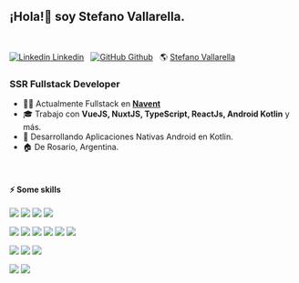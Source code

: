 ## ¡Hola!👋 soy **Stefano Vallarella**.

<br/>

[![Linkedin](https://i.stack.imgur.com/gVE0j.png) Linkedin](https://www.linkedin.com/in/stefanovallarella/)&nbsp;&nbsp;
[![GitHub](https://i.stack.imgur.com/tskMh.png) Github](https://github.com/stefanovallarella)&nbsp;&nbsp;
🌎 [Stefano Vallarella](https://stefanovallarella.com.ar/)

### SSR Fullstack Developer  

- 👨‍💻  Actualmente Fullstack en **[Navent](https://navent.com/)**
- 🎓  Trabajo con **VueJS, NuxtJS, TypeScript, ReactJs, Android Kotlin** y más.
- :seedling:  Desarrollando Aplicaciones Nativas Android en Kotlin.
- 🏠  De Rosario, Argentina. 

<br/>

#### ⚡ Some skills


![](https://img.shields.io/badge/JavaScript-F7DF1E?style=for-the-badge&logo=javascript&logoColor=black)
![](https://img.shields.io/badge/Node.js-43853D?style=for-the-badge&logo=node.js&logoColor=white)
![](https://img.shields.io/badge/TypeScript-007ACC?style=for-the-badge&logo=typescript&logoColor=white)
![](https://img.shields.io/badge/sequelize-323330?style=for-the-badge&logo=sequelize&logoColor=blue)

![](https://img.shields.io/badge/HTML5-E34F26?style=for-the-badge&logo=html5&logoColor=white)
![](https://img.shields.io/badge/CSS3-1572B6?style=for-the-badge&logo=css3&logoColor=white)
![](https://img.shields.io/badge/Vue.js-35495E?style=for-the-badge&logo=vue.js&logoColor=4FC08D)
![](https://img.shields.io/badge/React-20232A?style=for-the-badge&logo=react&logoColor=61DAFB)
![](https://img.shields.io/badge/Redux-593D88?style=for-the-badge&logo=redux&logoColor=white)
![](https://img.shields.io/badge/Tailwind_CSS-38B2AC?style=for-the-badge&logo=tailwind-css&logoColor=white)

![](https://img.shields.io/badge/Figma-F24E1E?style=for-the-badge&logo=figma&logoColor=white)
![](https://img.shields.io/badge/Trello-0052CC?style=for-the-badge&logo=trello&logoColor=white)
![](https://img.shields.io/badge/jira-%230A0FFF.svg?style=for-the-badge&logo=jira&logoColor=white)

![](https://img.shields.io/badge/Android%20Studio-3DDC84.svg?style=for-the-badge&logo=android-studio&logoColor=white)
![](https://img.shields.io/badge/kotlin-%237F52FF.svg?style=for-the-badge&logo=kotlin&logoColor=white)
	

	








